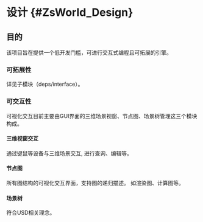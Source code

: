 # 设计 {#ZsWorld_Design}

## 目的
该项目旨在提供一个低开发门槛，可进行交互式编程且可拓展的引擎。

### 可拓展性
详见子模块（deps/interface）。

### 可交互性
可视化交互目前主要由GUI界面的三维场景视窗、节点图、场景树管理这三个模块构成。

#### 三维视窗交互
通过键鼠等设备与三维场景交互, 进行查询、编辑等。

#### 节点图
所有图结构的可视化交互界面，支持图的递归描述。
如渲染图、计算图等。

#### 场景树
符合USD相关理念。


